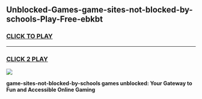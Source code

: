 
## Unblocked-Games-game-sites-not-blocked-by-schools-Play-Free-ebkbt
<h3>
<a href="https://premium76.site?title=game-sites-not-blocked-by-schools&ref=21A">CLICK TO PLAY</a></h3>
<hr>

<h3>
<a href="https://premium76.site?title=game-sites-not-blocked-by-schools&ref=21A">CLICK 2 PLAY</a>
  
</h3>

<a href="https://premium76.site?title=game-sites-not-blocked-by-schools&ref=21A"><img src="https://clearcache.store/games.png"></a>


**game-sites-not-blocked-by-schools games unblocked: Your Gateway to Fun and Accessible Online Gaming**
